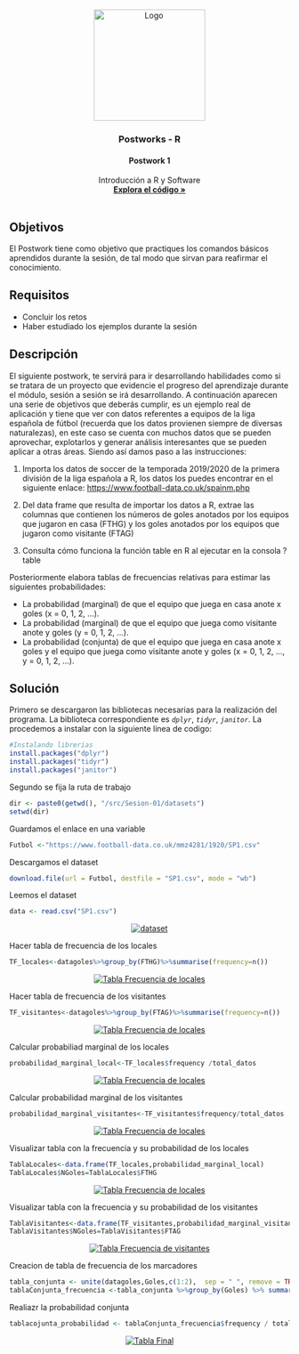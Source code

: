 

<!-- PROJECT LOGO -->
<br />
<p align="center">
  <a href="https://github.com/Team-17-Bedu/r-postworks">
    <img src="https://github.com/Team-17-Bedu/r-postworks/blob/main/img/logo.png" alt="Logo" width="200" height="200">
  </a>

  <h3 align="center"><strong>Postworks - R</strong></h3>
  <h4 align="center"><strong>Postwork 1</strong></h4>
  <p align="center">
    Introducción a R y Software
    <br />
    <a href="https://github.com/begeistert/microcontrollers-ccs-c-compiler"><strong>Explora el código »</strong></a>
    <br/>
    <br/>
  </p>
  
</p>

## Objetivos
El Postwork tiene como objetivo que practiques los comandos básicos aprendidos durante la sesión, de tal modo que sirvan para reafirmar el conocimiento.

## Requisitos
- Concluir los retos
- Haber estudiado los ejemplos durante la sesión

## Descripción
El siguiente postwork, te servirá para ir desarrollando habilidades como si se tratara de un proyecto que evidencie el progreso del aprendizaje durante el módulo, sesión a sesión se irá desarrollando. A continuación aparecen una serie de objetivos que deberás cumplir, es un ejemplo real de aplicación y tiene que ver con datos referentes a equipos de la liga española de fútbol (recuerda que los datos provienen siempre de diversas naturalezas), en este caso se cuenta con muchos datos que se pueden aprovechar, explotarlos y generar análisis interesantes que se pueden aplicar a otras áreas. Siendo así damos paso a las instrucciones:

1. Importa los datos de soccer de la temporada 2019/2020 de la primera división de la liga española a R, los datos los puedes encontrar en el siguiente enlace: https://www.football-data.co.uk/spainm.php

2. Del data frame que resulta de importar los datos a R, extrae las columnas que contienen los números de goles anotados por los equipos que jugaron en casa (FTHG) y los goles anotados por los equipos que jugaron como visitante (FTAG)

3. Consulta cómo funciona la función table en R al ejecutar en la consola ?table

Posteriormente elabora tablas de frecuencias relativas para estimar las siguientes probabilidades:


- La probabilidad (marginal) de que el equipo que juega en casa anote x goles (x = 0, 1, 2, ...).
- La probabilidad (marginal) de que el equipo que juega como visitante anote y goles (y = 0, 1, 2, ...).
- La probabilidad (conjunta) de que el equipo que juega en casa anote x goles y el equipo que juega como visitante anote y goles (x = 0, 1, 2, ..., y = 0, 1, 2, ...).

## Solución
Primero se descargaron las bibliotecas necesarias para la realización del programa. La biblioteca correspondiente es _`dplyr`_, _`tidyr`_, _`janitor`_. La procedemos a instalar con la siguiente linea de codigo:

```r
#Instalando librerias
install.packages("dplyr")
install.packages("tidyr")
install.packages("janitor")
```
Segundo se fija la ruta de trabajo 

```r
dir <- paste0(getwd(), "/src/Sesion-01/datasets")
setwd(dir)
```

Guardamos el enlace en una variable 
```r
Futbol <-"https://www.football-data.co.uk/mmz4281/1920/SP1.csv"
```

Descargamos el dataset 
```r
download.file(url = Futbol, destfile = "SP1.csv", mode = "wb")
```

Leemos el dataset 
```r
data <- read.csv("SP1.csv")
```

<p align="center">
  <a href="https://github.com/Team-17-Bedu/r-postworks">
    <img src="https://github.com/Team-17-Bedu/r-postworks/blob/main/img/Sesion-01-captura.jpeg" alt="dataset">
  </a>
</p>

Hacer tabla de frecuencia de los locales 
```r
TF_locales<-datagoles%>%group_by(FTHG)%>%summarise(frequency=n())
```
<p align="center">
  <a href="https://github.com/Team-17-Bedu/r-postworks">
    <img src="https://github.com/Team-17-Bedu/r-postworks/blob/main/img/Sesion-01-captura-2.jpeg" alt="Tabla Frecuencia de locales">
  </a>
</p>

Hacer tabla de frecuencia de los visitantes 
```r
TF_visitantes<-datagoles%>%group_by(FTAG)%>%summarise(frequency=n())
```
<p align="center">
  <a href="https://github.com/Team-17-Bedu/r-postworks">
    <img src="https://github.com/Team-17-Bedu/r-postworks/blob/main/img/Sesion-01-captura-3.jpeg" alt="Tabla Frecuencia de locales">
  </a>
</p>

Calcular probabiliad marginal de los locales 
```r
probabilidad_marginal_local<-TF_locales$frequency /total_datos
```
<p align="center">
  <a href="https://github.com/Team-17-Bedu/r-postworks">
    <img src="https://github.com/Team-17-Bedu/r-postworks/blob/main/img/Sesopm-01-captura-3.jpeg" alt="Tabla Frecuencia de locales">
  </a>
</p>

Calcular probabilidad marginal de los visitantes 
```r
probabilidad_marginal_visitantes<-TF_visitantes$frequency/total_datos
```
<p align="center">
  <a href="https://github.com/Team-17-Bedu/r-postworks">
    <img src="https://github.com/Team-17-Bedu/r-postworks/blob/main/img/Sesion-01-captura-3.jpeg" alt="Tabla Frecuencia de locales">
  </a>
</p>

Visualizar tabla con la frecuencia y su probabilidad de los locales 
```r
TablaLocales<-data.frame(TF_locales,probabilidad_marginal_local)
TablaLocales$NGoles=TablaLocales$FTHG
```
<p align="center">
  <a href="https://github.com/Team-17-Bedu/r-postworks">
    <img src="https://github.com/Team-17-Bedu/r-postworks/blob/main/img/Sesion-01-captura-4.jpeg" alt="Tabla Frecuencia de locales">
  </a>
</p>
Visualizar tabla con la frecuencia y su probabilidad de los visitantes 

```r
TablaVisitantes<-data.frame(TF_visitantes,probabilidad_marginal_visitantes)
TablaVisitantes$NGoles=TablaVisitantes$FTAG
```
<p align="center">
  <a href="https://github.com/Team-17-Bedu/r-postworks">
    <img src="https://github.com/Team-17-Bedu/r-postworks/blob/main/img/Sesion-01-captura-5.jpeg" alt="Tabla Frecuencia de visitantes">
  </a>
</p>

Creacion de tabla de frecuencia de los marcadores 
```r
tabla_conjunta <- unite(datagoles,Goles,c(1:2),  sep = " ", remove = TRUE)
tablaConjunta_frecuencia <-tabla_conjunta %>%group_by(Goles) %>% summarise(frequency = n())
```
Realiazr la probabilidad conjunta 
```r
tablacojunta_probabilidad <- tablaConjunta_frecuencia$frequency / total_datos
```
<p align="center">
  <a href="https://github.com/Team-17-Bedu/r-postworks">
    <img src="https://github.com/Team-17-Bedu/r-postworks/blob/main/img/Sesion-01-captura-6.jpeg" alt="Tabla Final">
  </a>
</p>
